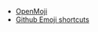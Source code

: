 - [OpenMoji](https://github.com/hfg-gmuend/openmoji/releases/tag/13.1.0)
- [Github Emoji shortcuts](https://github.com/markdown-templates/markdown-emojis/blob/master/emojis.json)
